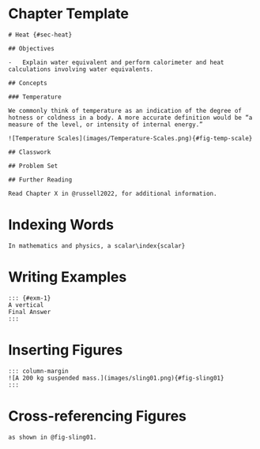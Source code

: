 # Chapter Template

```         
# Heat {#sec-heat}

## Objectives

-   Explain water equivalent and perform calorimeter and heat calculations involving water equivalents.

## Concepts

### Temperature

We commonly think of temperature as an indication of the degree of hotness or coldness in a body. A more accurate definition would be “a measure of the level, or intensity of internal energy.”

![Temperature Scales](images/Temperature-Scales.png){#fig-temp-scale}

## Classwork

## Problem Set

## Further Reading

Read Chapter X in @russell2022, for additional information.
```

# Indexing Words

```         
In mathematics and physics, a scalar\index{scalar} 
```

# Writing Examples

```         
::: {#exm-1}
A vertical 
Final Answer
:::
```

# Inserting Figures

```         
::: column-margin
![A 200 kg suspended mass.](images/sling01.png){#fig-sling01}
:::
```

# Cross-referencing Figures

```         
as shown in @fig-sling01. 
```
